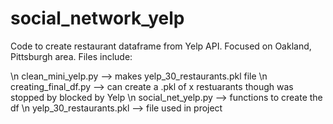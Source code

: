 # social_network_yelp

Code to create restaurant dataframe from Yelp API. Focused on Oakland, Pittsburgh area.
Files include:

\n clean_mini_yelp.py --> makes yelp_30_restaurants.pkl file 
\n creating_final_df.py --> can create a .pkl of x restuarants though was stopped by blocked by Yelp
\n social_net_yelp.py --> functions to create the df
\n yelp_30_restaurants.pkl --> file used in project

